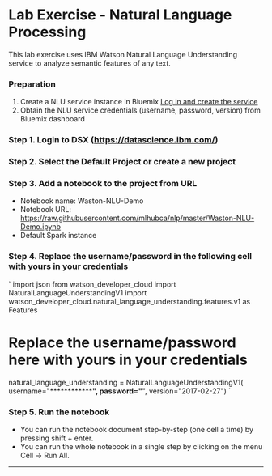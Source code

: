 # Lab Exercise - Natural Language Processing

This lab exercise uses IBM Watson Natural Language Understanding service to analyze semantic features of any text.

### Preparation

1) Create a NLU service instance in Bluemix [Log in and create the service](https://console.bluemix.net/docs/services/natural-language-understanding/getting-started.html#getting-started-tutorial)
2) Obtain the NLU service credentials (username, password, version) from Bluemix dashboard

### Step 1. Login to DSX (https://datascience.ibm.com/)
### Step 2. Select the Default Project or create a new project
### Step 3. Add a notebook to the project from URL

- Notebook name: Waston-NLU-Demo
- Notebook URL: https://raw.githubusercontent.com/mlhubca/nlp/master/Waston-NLU-Demo.ipynb
- Default Spark instance

### Step 4. Replace the username/password in the following cell with yours in your credentials
`
import json
from watson_developer_cloud import NaturalLanguageUnderstandingV1
import watson_developer_cloud.natural_language_understanding.features.v1 as Features

# Replace the username/password here with yours in your credentials
natural_language_understanding = NaturalLanguageUnderstandingV1(
  username="************************",
  password="************",
  version="2017-02-27")
`
### Step 5. Run the notebook

- You can run the notebook document step-by-step (one cell a time) by pressing shift + enter.
- You can run the whole notebook in a single step by clicking on the menu Cell -> Run All.

--- 
